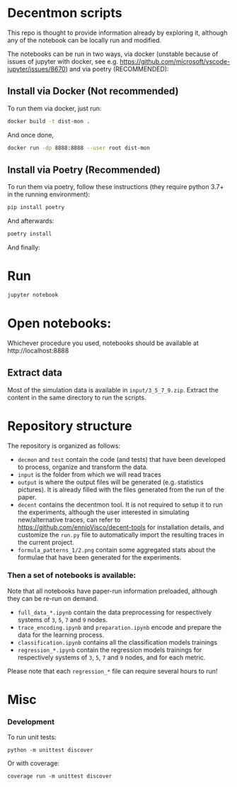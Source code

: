 # Decentmon scripts
This repo is thought to provide information already by exploring it, although any of the notebook can be locally run and modified.

The notebooks can be run in two ways, via docker (unstable because of issues of jupyter with docker, see e.g. https://github.com/microsoft/vscode-jupyter/issues/8670) and via poetry (RECOMMENDED):

## Install via Docker (Not recommended)
To run them via docker, just run:
```sh
docker build -t dist-mon . 
```
And once done,
```sh
docker run -dp 8888:8888 --user root dist-mon
```
## Install via Poetry (Recommended)
To run them via poetry, follow these instructions (they require python 3.7+ in the running environment):

```sh
pip install poetry
```
And afterwards:
```sh
poetry install
```
And finally:
# Run
```sh
jupyter notebook
```

# Open notebooks:
Whichever procedure you used, notebooks should be available at http://localhost:8888

## Extract data
Most of the simulation data is available in `input/3_5_7_9.zip`.
Extract the content in the same directory to run the scripts.

# Repository structure
The repository is organized as follows:

- `decmon` and `test` contain the code (and tests) that have been developed to process, organize and transform the data.
- `input` is the folder from which we will read traces
- `output` is where the output files will be generated (e.g. statistics pictures). It is already filled with the files generated from the run of the paper.
- `decent` contains the decentmon tool. It is not required to setup it to run the experiments, although the user interested in simulating new/alternative traces, can refer to https://github.com/ennioVisco/decent-tools for installation details, and customize the `run.py` file to automatically import the resulting traces in the current project.
- `formula_patterns_1/2.png` contain some aggregated stats about the formulae that have been generated for the experiments.

### Then a set of notebooks is available:
Note that all notebooks have paper-run information preloaded, although they can be re-run on demand.
- `full_data_*.ipynb` contain the data preprocessing for respectively systems of `3`, `5`, `7` and `9` nodes.
- `trace_encoding.ipynb` and `preparation.ipynb` encode and prepare the data for the learning process.
- `classification.ipynb` contains all the classification models trainings
- `regression_*.ipynb` contain the regression models trainings for respectively systems of `3`, `5`, `7` and `9` nodes, and for each metric.

Please note that each `regression_*` file can require several hours to run!

# Misc

### Development

To run unit tests:
```shell
python -m unittest discover
```

Or with coverage:
```shell
coverage run -m unittest discover
```
